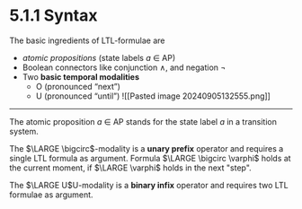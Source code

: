 # 5.1.1 Syntax

The basic ingredients of LTL-formulae are 

- *atomic propositions* (state labels *a* ∈ AP)
- Boolean connectors like conjunction ∧, and negation ¬
- Two **basic temporal modalities**
	-  O (pronounced “next”)
	-  U (pronounced “until”)
![[Pasted image 20240905132555.png]]

---


The atomic proposition *a* ∈ AP stands for the state label *a* in a transition system. 

The $\LARGE \bigcirc$-modality is a **unary prefix** operator and requires a single LTL formula as argument. Formula $\LARGE \bigcirc  \varphi$ holds at the current moment, if $\LARGE \varphi$ holds in the next "step". 


The $\LARGE U$U-modality is a **binary infix** operator and requires two LTL formulae as argument. 